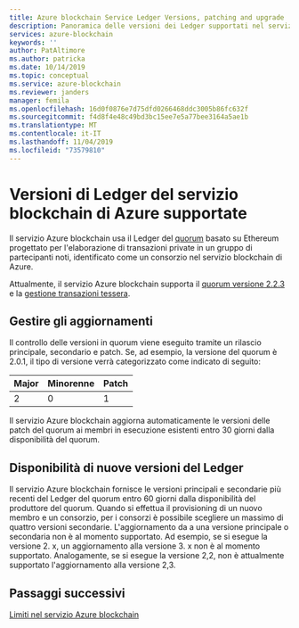 ```yaml
---
title: Azure blockchain Service Ledger Versions, patching and upgrade
description: Panoramica delle versioni dei Ledger supportati nel servizio Azure blockchain, inclusi i criteri riguardanti l'applicazione di patch ai sistemi e gli aggiornamenti gestiti dall'utente e gestiti dal sistema.
services: azure-blockchain
keywords: ''
author: PatAltimore
ms.author: patricka
ms.date: 10/14/2019
ms.topic: conceptual
ms.service: azure-blockchain
ms.reviewer: janders
manager: femila
ms.openlocfilehash: 16d0f0876e7d75dfd0266468ddc3005b86fc632f
ms.sourcegitcommit: f4d8f4e48c49bd3bc15ee7e5a77bee3164a5ae1b
ms.translationtype: MT
ms.contentlocale: it-IT
ms.lasthandoff: 11/04/2019
ms.locfileid: "73579810"
---
```

# <a name="supported-azure-blockchain-service-ledger-versions"></a>Versioni di Ledger del servizio blockchain di Azure supportate

Il servizio Azure blockchain usa il Ledger del [quorum](https://www.goquorum.com/developers) basato su Ethereum progettato per l'elaborazione di transazioni private in un gruppo di partecipanti noti, identificato come un consorzio nel servizio blockchain di Azure.

Attualmente, il servizio Azure blockchain supporta il [quorum versione 2.2.3](https://github.com/jpmorganchase/quorum/releases/tag/v2.2.3) e la [gestione transazioni tessera](https://github.com/jpmorganchase/tessera).

## <a name="managing-updates-and-upgrades"></a>Gestire gli aggiornamenti

Il controllo delle versioni in quorum viene eseguito tramite un rilascio principale, secondario e patch. Se, ad esempio, la versione del quorum è 2.0.1, il tipo di versione verrà categorizzato come indicato di seguito:

|Major | Minorenne  | Patch  |
| :--- | :----- | :----- |
| 2 | 0 | 1 | 

Il servizio Azure blockchain aggiorna automaticamente le versioni delle patch del quorum ai membri in esecuzione esistenti entro 30 giorni dalla disponibilità del quorum.

## <a name="availability-of-new-ledger-versions"></a>Disponibilità di nuove versioni del Ledger

Il servizio Azure blockchain fornisce le versioni principali e secondarie più recenti del Ledger del quorum entro 60 giorni dalla disponibilità del produttore del quorum. Quando si effettua il provisioning di un nuovo membro e un consorzio, per i consorzi è possibile scegliere un massimo di quattro versioni secondarie. L'aggiornamento da a una versione principale o secondaria non è al momento supportato. Ad esempio, se si esegue la versione 2. x, un aggiornamento alla versione 3. x non è al momento supportato. Analogamente, se si esegue la versione 2,2, non è attualmente supportato l'aggiornamento alla versione 2,3.

## <a name="next-steps"></a>Passaggi successivi

[Limiti nel servizio Azure blockchain](limits.md)
